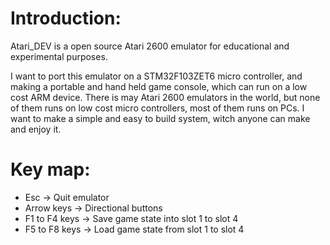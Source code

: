 Introduction:
=============

Atari_DEV is a open source Atari 2600 emulator for educational and experimental purposes.

I want to port this emulator on a STM32F103ZET6 micro controller, and making
a portable and hand held game console, which can run on a low cost ARM device.
There is may Atari 2600 emulators in the world, but none of them runs on low cost
micro controllers, most of them runs on PCs. I want to make a simple and easy to
build system, witch anyone can make and enjoy it.

Key map:
========
* Esc -> Quit emulator
* Arrow keys -> Directional buttons
* F1 to F4 keys -> Save game state into slot 1 to slot 4
* F5 to F8 keys -> Load game state from slot 1 to slot 4
